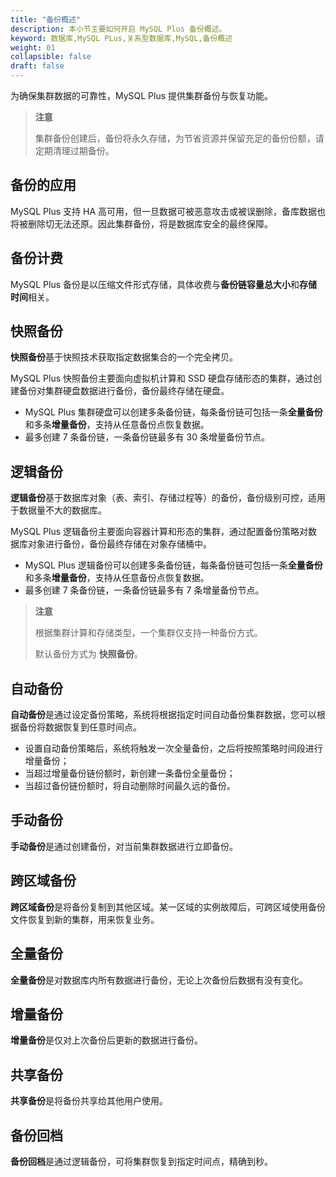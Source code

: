 ```yaml
---
title: "备份概述"
description: 本小节主要如何开启 MySQL Plus 备份概述。 
keyword: 数据库,MySQL PLus,关系型数据库,MySQL,备份概述
weight: 01
collapsible: false
draft: false
---
```




为确保集群数据的可靠性，MySQL Plus 提供集群备份与恢复功能。

> **注意**
> 
> 集群备份创建后，备份将永久存储，为节省资源并保留充足的备份份额，请定期清理过期备份。

## 备份的应用

MySQL Plus 支持 HA 高可用，但一旦数据可被恶意攻击或被误删除，备库数据也将被删除切无法还原。因此集群备份，将是数据库安全的最终保障。

## 备份计费

MySQL Plus 备份是以压缩文件形式存储，具体收费与**备份链容量总大小**和**存储时间**相关。

## 快照备份

**快照备份**基于快照技术获取指定数据集合的一个完全拷贝。

MySQL Plus 快照备份主要面向虚拟机计算和 SSD 硬盘存储形态的集群，通过创建备份对集群硬盘数据进行备份，备份最终存储在硬盘。

- MySQL Plus 集群硬盘可以创建多条备份链，每条备份链可包括一条**全量备份**和多条**增量备份**，支持从任意备份点恢复数据。
- 最多创建 7 条备份链，一条备份链最多有 30 条增量备份节点。

## 逻辑备份

**逻辑备份**基于数据库对象（表、索引、存储过程等）的备份，备份级别可控，适用于数据量不大的数据库。

MySQL Plus 逻辑备份主要面向容器计算和形态的集群，通过配置备份策略对数据库对象进行备份，备份最终存储在对象存储桶中。

- MySQL Plus 逻辑备份可以创建多条备份链，每条备份链可包括一条**全量备份**和多条**增量备份**，支持从任意备份点恢复数据。
- 最多创建 7 条备份链，一条备份链最多有 7 条增量备份节点。

> **注意**
> 
> 根据集群计算和存储类型，一个集群仅支持一种备份方式。
> 
> 默认备份方式为 **快照备份**。
<!--
> -KSV + SSD 类型集群支持**快照备份**方式。
> 
> -LXC + Local Container 类型集群支持**逻辑备份**方式。-->

## 自动备份

**自动备份**是通过设定备份策略，系统将根据指定时间自动备份集群数据，您可以根据备份将数据恢复到任意时间点。

- 设置自动备份策略后，系统将触发一次全量备份，之后将按照策略时间段进行增量备份；
- 当超过增量备份链份额时，新创建一条备份全量备份；
- 当超过备份链份额时，将自动删除时间最久远的备份。

## 手动备份

**手动备份**是通过创建备份，对当前集群数据进行立即备份。

## 跨区域备份

**跨区域备份**是将备份复制到其他区域。某一区域的实例故障后，可跨区域使用备份文件恢复到新的集群，用来恢复业务。

## 全量备份

**全量备份**是对数据库内所有数据进行备份，无论上次备份后数据有没有变化。

## 增量备份

**增量备份**是仅对上次备份后更新的数据进行备份。

## 共享备份

**共享备份**是将备份共享给其他用户使用。

## 备份回档

**备份回档**是通过逻辑备份，可将集群恢复到指定时间点，精确到秒。
